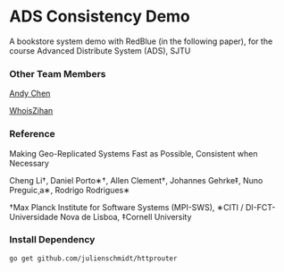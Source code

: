# ADS Consistency Demo
A bookstore system demo with RedBlue (in the following paper), for the course Advanced Distribute System (ADS), SJTU

### Other Team Members
[Andy Chen](https://github.com/kaichiasjtu)

[WhoisZihan](https://github.com/WhoisZihan)

### Reference
Making Geo-Replicated Systems Fast as Possible, Consistent when Necessary

Cheng Li†, Daniel Porto∗†, Allen Clement†, Johannes Gehrke‡, Nuno Preguic¸a∗, Rodrigo Rodrigues∗

†Max Planck Institute for Software Systems (MPI-SWS), ∗CITI / DI-FCT-Universidade Nova de Lisboa, ‡Cornell University

### Install Dependency
```
go get github.com/julienschmidt/httprouter
```
